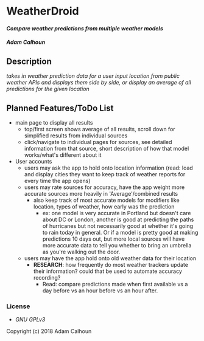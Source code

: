 # WeatherDroid

#### _Compare weather predictions from multiple weather models_
#### _Adam Calhoun_

## Description
_takes in weather prediction data for a user input location from public weather APIs and displays them side by side, or display an average of all predictions for the given location_

## Planned Features/ToDo List
* main page to display all results
    * top/first screen shows average of all results, scroll down for simplified results from individual sources
    * click/navigate to individual pages for sources, see detailed information from that source, short description of how that model works/what's different about it
* User accounts
    * users may ask the app to hold onto location information (read: load and display cities they want to keep track of weather reports for every time the app opens)
    * users may rate sources for accuracy, have the app weight more accurate sources more heavily in 'Average'/combined results
        * also keep track of most accurate models for modifiers like location, types of weather, how early was the prediction
            * ex: one model is very accurate in Portland but doesn't care about DC or London, another is good at predicting the paths of hurricanes but not necessarily good at whether it's going to rain today in general. Or if a model is pretty good at making predictions 10 days out, but more local sources will have more accurate data to tell you whether to bring an umbrella as you're walking out the door.
    * users may have the app hold onto old weather data for their location
        * **RESEARCH**: how frequently do most weather trackers update their information? could that be used to automate accuracy recording? 
            * Read: compare predictions made when first available vs a day before vs an hour before vs an hour after.
    
    
### License
* _GNU GPLv3_

Copyright (c) 2018 Adam Calhoun